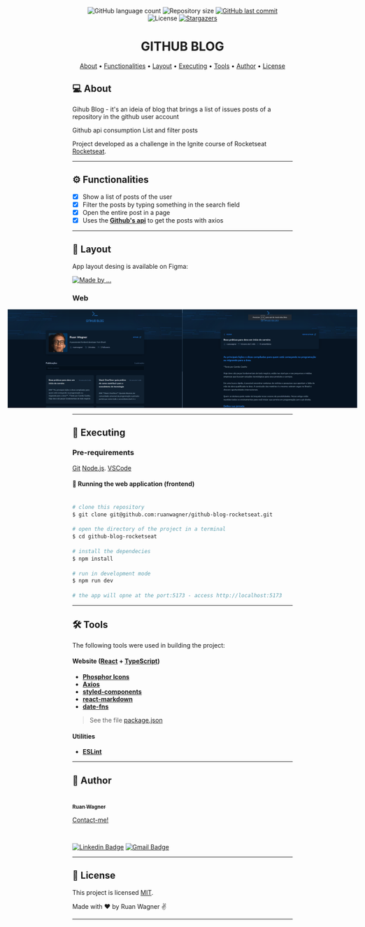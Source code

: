 
<p align="center">
  <img alt="GitHub language count" src="https://img.shields.io/github/languages/count/ruanwagner/github-blog-rocketseat?color=%2304D361">

  <img alt="Repository size" src="https://img.shields.io/github/repo-size/ruanwagner/github-blog-rocketseat">
  
  <a href="https://github.com/ruanwagner/github-blog-rocketseat/commits/master">
    <img alt="GitHub last commit" src="https://img.shields.io/github/last-commit/ruanwagner/github-blog-rocketseat">
  </a>
    
   <img alt="License" src="https://img.shields.io/badge/license-MIT-brightgreen">
   <a href="https://github.com/ruanwagner/github-blog-rocketseat/stargazers">
    <img alt="Stargazers" src="https://img.shields.io/github/stars/ruanwagner/github-blog-rocketseat?style=social">
  </a>
</p>

<h1 align="center"> 
	GITHUB BLOG
</h1>

<p align="center">
 <a href="#-about">About</a> •
 <a href="#-functionalities">Functionalities</a> •
 <a href="#-layout">Layout</a> • 
 <a href="#-executing">Executing</a> • 
 <a href="#-tools">Tools</a> • 
 <a href="#-author">Author</a> • 
 <a href="#-license">License</a>
</p>


## 💻 About

Gihub Blog - it's an ideia of blog that brings a list of issues posts of a repository in the github user account

Github api consumption
List and filter posts

Project developed as a challenge in the Ignite course of Rocketseat [Rocketseat](https://blog.rocketseat.com.br).

---

## ⚙️ Functionalities

- [x] Show a list of posts of the user
- [x] Filter the posts by typing something in the search field
- [x] Open the entire post in a page
- [x] Uses the **[Github's api](https://docs.github.com/pt/rest/users/users?apiVersion=2022-11-28#get-a-user)** to get the posts with axios

---

## 🎨 Layout

App layout desing is available on Figma:

<a href="https://www.figma.com/community/file/1138814951106121051/GitHub-Blog">
  <img alt="Made by ..." src="https://img.shields.io/badge/Acessar%20Layout%20-Figma-%2304D361">
</a>

### Web

<p align="center" style="display: flex; align-items: flex-start; justify-content: center;">
  <img alt="print page" title="#githubblog" src="./public/print1.png" width="400px">

  <img alt="print page post" title="#githubblog" src="./public/print2.png" width="400px">
</p>

---

## 🚀 Executing

### Pre-requirements

[Git](https://git-scm.com)
[Node.js](https://nodejs.org/en/). 
[VSCode](https://code.visualstudio.com/)


#### 🧭 Running the web application (frontend)

```bash

# clone this repository
$ git clone git@github.com:ruanwagner/github-blog-rocketseat.git

# open the directory of the project in a terminal
$ cd github-blog-rocketseat

# install the dependecies
$ npm install

# run in development mode
$ npm run dev

# the app will opne at the port:5173 - access http://localhost:5173

```

---

## 🛠 Tools

The following tools were used in building the project:

#### **Website**  ([React](https://reactjs.org/)  +  [TypeScript](https://www.typescriptlang.org/))

-   **[Phosphor Icons](https://phosphoricons.com/)**
-   **[Axios](https://github.com/axios/axios)**
-   **[styled-components](https://styled-components.com/)**
-   **[react-markdown](https://github.com/remarkjs/react-markdown)**
-   **[date-fns](https://github.com/date-fns/date-fns)**

> See the file  [package.json](https://github.com/ruanwagner/github-blog-rocketseat/blob/master/package.json)

#### **Utilities**

-   **[ESLint](https://github.com/eslint/eslint)**

---

## 🦸 Author

<a href="#">
 <img style="border-radius: 50%;" src="https://avatars.githubusercontent.com/u/46347114?v=4" width="100px;" alt=""/>
 <br />
 <sub><b>Ruan Wagner</b></sub></a> 
 <br />

[Contact-me!]()

<br />

[![Linkedin Badge](https://img.shields.io/badge/-Ruan-blue?style=flat-square&logo=Linkedin&logoColor=white&link=https://www.linkedin.com/in/ruanwagner/)](https://www.linkedin.com/in/ruanwagner/) 
[![Gmail Badge](https://img.shields.io/badge/-ruan.wagner@universo.univates.br-c14438?style=flat-square&logo=Gmail&logoColor=white&link=mailto:ruan.wagner@universo.univates.br)](mailto:ruan.wagner@universo.univates.br)

---

## 📝 License

This project is licensed [MIT](./LICENSE).

Made with ❤️ by Ruan Wagner ✌ 

---
